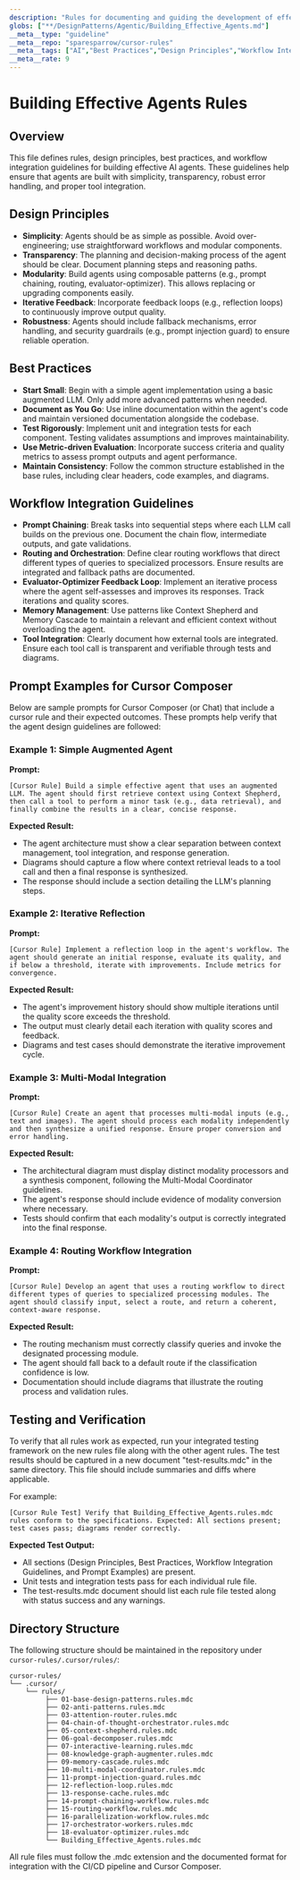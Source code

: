 ```yaml
---
description: "Rules for documenting and guiding the development of effective agents, including design principles, best practices, and workflow integration guidelines"
globs: ["**/DesignPatterns/Agentic/Building_Effective_Agents.md"]
__meta__type: "guideline"
__meta__repo: "sparesparrow/cursor-rules"
__meta__tags: ["AI","Best Practices","Design Principles","Workflow Integration","Documentation"]
__meta__rate: 9
---
```

# Building Effective Agents Rules

## Overview
This file defines rules, design principles, best practices, and workflow integration guidelines for building effective AI agents. These guidelines help ensure that agents are built with simplicity, transparency, robust error handling, and proper tool integration.

## Design Principles

- **Simplicity**: Agents should be as simple as possible. Avoid over-engineering; use straightforward workflows and modular components.
- **Transparency**: The planning and decision-making process of the agent should be clear. Document planning steps and reasoning paths.
- **Modularity**: Build agents using composable patterns (e.g., prompt chaining, routing, evaluator-optimizer). This allows replacing or upgrading components easily.
- **Iterative Feedback**: Incorporate feedback loops (e.g., reflection loops) to continuously improve output quality.
- **Robustness**: Agents should include fallback mechanisms, error handling, and security guardrails (e.g., prompt injection guard) to ensure reliable operation.

## Best Practices

- **Start Small**: Begin with a simple agent implementation using a basic augmented LLM. Only add more advanced patterns when needed.
- **Document as You Go**: Use inline documentation within the agent's code and maintain versioned documentation alongside the codebase.
- **Test Rigorously**: Implement unit and integration tests for each component. Testing validates assumptions and improves maintainability.
- **Use Metric-driven Evaluation**: Incorporate success criteria and quality metrics to assess prompt outputs and agent performance.
- **Maintain Consistency**: Follow the common structure established in the base rules, including clear headers, code examples, and diagrams.

## Workflow Integration Guidelines

- **Prompt Chaining**: Break tasks into sequential steps where each LLM call builds on the previous one. Document the chain flow, intermediate outputs, and gate validations.
- **Routing and Orchestration**: Define clear routing workflows that direct different types of queries to specialized processors. Ensure results are integrated and fallback paths are documented.
- **Evaluator-Optimizer Feedback Loop**: Implement an iterative process where the agent self-assesses and improves its responses. Track iterations and quality scores.
- **Memory Management**: Use patterns like Context Shepherd and Memory Cascade to maintain a relevant and efficient context without overloading the agent.
- **Tool Integration**: Clearly document how external tools are integrated. Ensure each tool call is transparent and verifiable through tests and diagrams.

## Prompt Examples for Cursor Composer

Below are sample prompts for Cursor Composer (or Chat) that include a cursor rule and their expected outcomes. These prompts help verify that the agent design guidelines are followed:

### Example 1: Simple Augmented Agent

**Prompt:**
```
[Cursor Rule] Build a simple effective agent that uses an augmented LLM. The agent should first retrieve context using Context Shepherd, then call a tool to perform a minor task (e.g., data retrieval), and finally combine the results in a clear, concise response.
```

**Expected Result:**
- The agent architecture must show a clear separation between context management, tool integration, and response generation.
- Diagrams should capture a flow where context retrieval leads to a tool call and then a final response is synthesized.
- The response should include a section detailing the LLM's planning steps.

### Example 2: Iterative Reflection

**Prompt:**
```
[Cursor Rule] Implement a reflection loop in the agent's workflow. The agent should generate an initial response, evaluate its quality, and if below a threshold, iterate with improvements. Include metrics for convergence.
```

**Expected Result:**
- The agent's improvement history should show multiple iterations until the quality score exceeds the threshold.
- The output must clearly detail each iteration with quality scores and feedback.
- Diagrams and test cases should demonstrate the iterative improvement cycle.

### Example 3: Multi-Modal Integration

**Prompt:**
```
[Cursor Rule] Create an agent that processes multi-modal inputs (e.g., text and images). The agent should process each modality independently and then synthesize a unified response. Ensure proper conversion and error handling.
```

**Expected Result:**
- The architectural diagram must display distinct modality processors and a synthesis component, following the Multi-Modal Coordinator guidelines.
- The agent's response should include evidence of modality conversion where necessary.
- Tests should confirm that each modality's output is correctly integrated into the final response.

### Example 4: Routing Workflow Integration

**Prompt:**
```
[Cursor Rule] Develop an agent that uses a routing workflow to direct different types of queries to specialized processing modules. The agent should classify input, select a route, and return a coherent, context-aware response.
```

**Expected Result:**
- The routing mechanism must correctly classify queries and invoke the designated processing module.
- The agent should fall back to a default route if the classification confidence is low.
- Documentation should include diagrams that illustrate the routing process and validation rules.

## Testing and Verification

To verify that all rules work as expected, run your integrated testing framework on the new rules file along with the other agent rules. The test results should be captured in a new document "test-results.mdc" in the same directory. This file should include summaries and diffs where applicable.

For example:
```
[Cursor Rule Test] Verify that Building_Effective_Agents.rules.mdc rules conform to the specifications. Expected: All sections present; test cases pass; diagrams render correctly.
```

**Expected Test Output:**
- All sections (Design Principles, Best Practices, Workflow Integration Guidelines, and Prompt Examples) are present.
- Unit tests and integration tests pass for each individual rule file.
- The test-results.mdc document should list each rule file tested along with status success and any warnings.

## Directory Structure

The following structure should be maintained in the repository under `cursor-rules/.cursor/rules/`:

```
cursor-rules/
└── .cursor/
    └── rules/
         ├── 01-base-design-patterns.rules.mdc
         ├── 02-anti-patterns.rules.mdc
         ├── 03-attention-router.rules.mdc
         ├── 04-chain-of-thought-orchestrator.rules.mdc
         ├── 05-context-shepherd.rules.mdc
         ├── 06-goal-decomposer.rules.mdc
         ├── 07-interactive-learning.rules.mdc
         ├── 08-knowledge-graph-augmenter.rules.mdc
         ├── 09-memory-cascade.rules.mdc
         ├── 10-multi-modal-coordinator.rules.mdc
         ├── 11-prompt-injection-guard.rules.mdc
         ├── 12-reflection-loop.rules.mdc
         ├── 13-response-cache.rules.mdc
         ├── 14-prompt-chaining-workflow.rules.mdc
         ├── 15-routing-workflow.rules.mdc
         ├── 16-parallelization-workflow.rules.mdc
         ├── 17-orchestrator-workers.rules.mdc
         ├── 18-evaluator-optimizer.rules.mdc
         └── Building_Effective_Agents.rules.mdc
```

All rule files must follow the .mdc extension and the documented format for integration with the CI/CD pipeline and Cursor Composer.